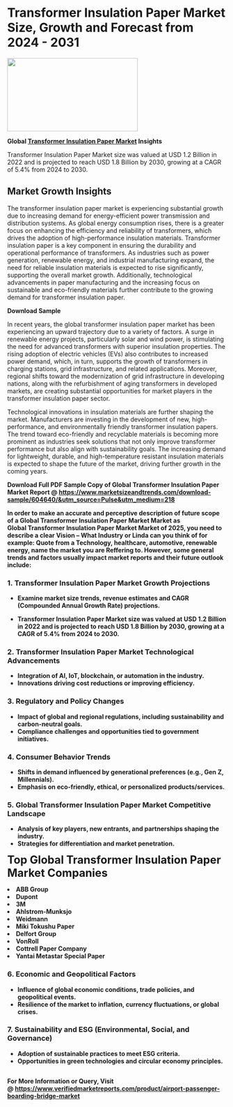 <H1>Transformer Insulation Paper Market Size, Growth and Forecast from 2024 - 2031</H1><img class="aligncenter size-medium wp-image-584254" src="https://thirdeyenews.in/wp-content/uploads/2024/09/Global-Market-Research-300x168.jpeg" alt="" width="300" height="168" /><p><strong>Global&nbsp;<a href="https://www.marketsizeandtrends.com/download-sample/604640/&amp;utm_source=Pulse&amp;utm_medium=218">Transformer Insulation Paper Market</a> Insights</strong></p><p>Transformer Insulation Paper Market size was valued at USD 1.2 Billion in 2022 and is projected to reach USD 1.8 Billion by 2030, growing at a CAGR of 5.4% from 2024 to 2030.</p><p><h2>Market Growth Insights</h2> <p>The transformer insulation paper market is experiencing substantial growth due to increasing demand for energy-efficient power transmission and distribution systems. As global energy consumption rises, there is a greater focus on enhancing the efficiency and reliability of transformers, which drives the adoption of high-performance insulation materials. Transformer insulation paper is a key component in ensuring the durability and operational performance of transformers. As industries such as power generation, renewable energy, and industrial manufacturing expand, the need for reliable insulation materials is expected to rise significantly, supporting the overall market growth. Additionally, technological advancements in paper manufacturing and the increasing focus on sustainable and eco-friendly materials further contribute to the growing demand for transformer insulation paper.</p> <p><strong>Download Sample</strong></p> <p>In recent years, the global transformer insulation paper market has been experiencing an upward trajectory due to a variety of factors. A surge in renewable energy projects, particularly solar and wind power, is stimulating the need for advanced transformers with superior insulation properties. The rising adoption of electric vehicles (EVs) also contributes to increased power demand, which, in turn, supports the growth of transformers in charging stations, grid infrastructure, and related applications. Moreover, regional shifts toward the modernization of grid infrastructure in developing nations, along with the refurbishment of aging transformers in developed markets, are creating substantial opportunities for market players in the transformer insulation paper sector.</p> <p>Technological innovations in insulation materials are further shaping the market. Manufacturers are investing in the development of new, high-performance, and environmentally friendly transformer insulation papers. The trend toward eco-friendly and recyclable materials is becoming more prominent as industries seek solutions that not only improve transformer performance but also align with sustainability goals. The increasing demand for lightweight, durable, and high-temperature resistant insulation materials is expected to shape the future of the market, driving further growth in the coming years.</p> <p><strong></p><p><span class=""><strong>Download Full PDF Sample Copy of Global Transformer Insulation Paper Market Report</strong> @ <a href="https://www.marketsizeandtrends.com/download-sample/604640/&amp;utm_source=Pulse&amp;utm_medium=218" target="_blank">https://www.marketsizeandtrends.com/download-sample/604640/&amp;utm_source=Pulse&amp;utm_medium=218</a></span></p><p>In order to make an accurate and perceptive description of future scope of a Global&nbsp;Transformer Insulation Paper Market Market as Global&nbsp;Transformer Insulation Paper Market Market of 2025, you need to describe a clear Vision &ndash; What Industry or Linda can you think of for example: Quote from a Technology, healthcare, automotive, renewable energy, name the market you are Reffering to. However, some general trends and factors usually impact market reports and their future outlook include:</p><h3>1.&nbsp;<strong>Transformer Insulation Paper Market Growth Projections</strong></h3><ul><li>Examine market size trends, revenue estimates and CAGR (Compounded Annual Growth Rate) projections.</li><li><p>Transformer Insulation Paper Market size was valued at USD 1.2 Billion in 2022 and is projected to reach USD 1.8 Billion by 2030, growing at a CAGR of 5.4% from 2024 to 2030.</p></li></ul><h3>2.&nbsp;<strong>Transformer Insulation Paper Market Technological Advancements</strong></h3><ul><li>Integration of AI, IoT, blockchain, or automation in the industry.</li><li>Innovations driving cost reductions or improving efficiency.</li></ul><h3>3.&nbsp;<strong>Regulatory and Policy Changes</strong></h3><ul><li>Impact of global and regional regulations, including sustainability and carbon-neutral goals.</li><li>Compliance challenges and opportunities tied to government initiatives.</li></ul><h3>4.&nbsp;<strong>Consumer Behavior Trends</strong></h3><ul><li>Shifts in demand influenced by generational preferences (e.g., Gen Z, Millennials).</li><li>Emphasis on eco-friendly, ethical, or personalized products/services.</li></ul><h3>5.&nbsp;<strong>Global Transformer Insulation Paper Market Competitive Landscape</strong></h3><ul><li>Analysis of key players, new entrants, and partnerships shaping the industry.</li><li>Strategies for differentiation and market penetration.</li></ul><p data-pm-slice="1 1 []"><span style="color: inherit; font-family: inherit; font-size: 25px;">Top Global Transformer Insulation Paper Market Companies</span></p><div class="" data-test-id=""><p><li>ABB Group</li><li> Dupont</li><li> 3M</li><li> Ahlstrom-Munksjo</li><li> Weidmann</li><li> Miki Tokushu Paper</li><li> Delfort Group</li><li> VonRoll</li><li> Cottrell Paper Company</li><li> Yantai Metastar Special Paper</li></p></div><h3>6.&nbsp;<strong>Economic and Geopolitical Factors</strong></h3><ul><li>Influence of global economic conditions, trade policies, and geopolitical events.</li><li>Resilience of the market to inflation, currency fluctuations, or global crises.</li></ul><h3>7.&nbsp;<strong>Sustainability and ESG (Environmental, Social, and Governance)</strong></h3><ul><li>Adoption of sustainable practices to meet ESG criteria.</li><li>Opportunities in green technologies and circular economy principles.</li></ul><h2><strong style="font-size: 14px;">For More Information or Query, Visit @&nbsp;</strong><a style="background-color: #ffffff; font-size: 14px;" href="https://www.marketsizeandtrends.com/report/transformer-insulation-paper-market/" target="_blank">https://www.verifiedmarketreports.com/product/airport-passenger-boarding-bridge-market</a></h2>

